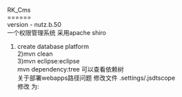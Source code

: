 RK_Cms<br>
======<br>
version - nutz.b.50<br>
一个权限管理系统 采用apache shiro<br>
1) create database platform <br>
2)mvn clean<br>
3)mvn eclipse:eclipse<br>
mvn dependency:tree 可以查看依赖树<br>
关于部署webapps路径问题 修改文件 .settings/.jsdtscope<br>
修改<classpathentry kind="src" path="WebRoot"/> 为:<classpathentry kind="src" path="src/main/webapp"/><br>
